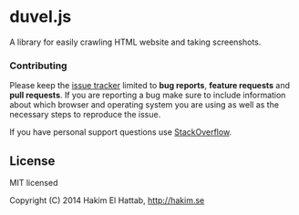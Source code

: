 # duvel.js

A library for easily crawling HTML website and taking screenshots.

### Contributing

Please keep the [issue tracker](http://github.com/v-vansteen/duvel.js/issues) limited to **bug reports**, **feature requests** and **pull requests**. If you are reporting a bug make sure to include information about which browser and operating system you are using as well as the necessary steps to reproduce the issue.

If you have personal support questions use [StackOverflow](http://stackoverflow.com/questions/tagged/duvel.js).

## License

MIT licensed

Copyright (C) 2014 Hakim El Hattab, http://hakim.se
